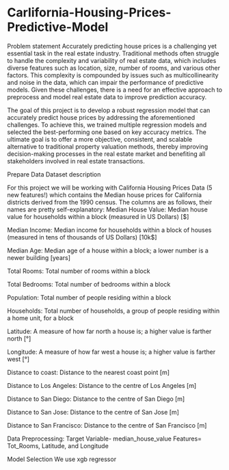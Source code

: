 # Carlifornia-Housing-Prices-Predictive-Model
Problem statement
Accurately predicting house prices is a challenging yet essential task in the real estate industry. Traditional methods often struggle to handle the complexity and variability of real estate data, which includes diverse features such as location, size, number of rooms, and various other factors. This complexity is compounded by issues such as multicollinearity and noise in the data, which can impair the performance of predictive models. Given these challenges, there is a need for an effective approach to preprocess and model real estate data to improve prediction accuracy.

The goal of this project is to develop a robust regression model that can accurately predict house prices by addressing the aforementioned challenges. To achieve this, we trained multiple regression models and selected the best-performing one based on key accuracy metrics. The ultimate goal is to offer a more objective, consistent, and scalable alternative to traditional property valuation methods, thereby improving decision-making processes in the real estate market and benefiting all stakeholders involved in real estate transactions.

Prepare Data
Dataset description

For this project we will be working with California Housing Prices Data (5 new features!) which contains the Median house prices for California districts derived from the 1990 census. The columns are as follows, their names are pretty self-explanatory:
Median House Value: Median house value for households within a block (measured in US Dollars) [$]

Median Income: Median income for households within a block of houses (measured in tens of thousands of US Dollars) [10k$]

Median Age: Median age of a house within a block; a lower number is a newer building [years]

Total Rooms: Total number of rooms within a block

Total Bedrooms: Total number of bedrooms within a block

Population: Total number of people residing within a block

Households: Total number of households, a group of people residing within a home unit, for a block

Latitude: A measure of how far north a house is; a higher value is farther north [°]

Longitude: A measure of how far west a house is; a higher value is farther west [°]

Distance to coast: Distance to the nearest coast point [m]

Distance to Los Angeles: Distance to the centre of Los Angeles [m]

Distance to San Diego: Distance to the centre of San Diego [m]

Distance to San Jose: Distance to the centre of San Jose [m]

Distance to San Francisco: Distance to the centre of San Francisco [m]

Data Preprocessing: 
Target Variable- median_house_value
Features=  Tot_Rooms, Latitude, and Longitude


Model Selection
We use xgb regressor
